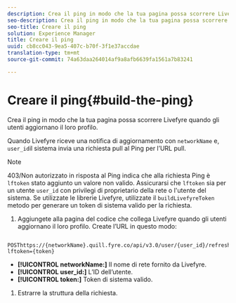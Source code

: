 ```yaml
---
description: Crea il ping in modo che la tua pagina possa scorrere Livefyre quando gli utenti aggiornano il loro profilo.
seo-description: Crea il ping in modo che la tua pagina possa scorrere Livefyre quando gli utenti aggiornano il loro profilo.
seo-title: Creare il ping
solution: Experience Manager
title: Creare il ping
uuid: cb8cc043-9ea5-407c-b70f-3f1e37accdae
translation-type: tm+mt
source-git-commit: 74a63daa264014af9a8afb6639fa1561a7b83241

---
```



# Creare il ping{#build-the-ping}

Crea il ping in modo che la tua pagina possa scorrere Livefyre quando gli utenti aggiornano il loro profilo.

Quando Livefyre riceve una notifica di aggiornamento con `networkName` e, `user_id`il sistema invia una richiesta pull al Ping per l’URL pull.

>[!NOTE]
>
>403/Non autorizzato in risposta al Ping indica che alla richiesta Ping è `lftoken` stato aggiunto un valore non valido. Assicurarsi che `lftoken` sia per un utente `user_id` con privilegi di proprietario della rete o l'utente del sistema. Se utilizzate le librerie Livefyre, utilizzate il `buildLivefyreToken` metodo per generare un token di sistema valido per la richiesta.

1. Aggiungete alla pagina del codice che collega Livefyre quando gli utenti aggiornano il loro profilo. Create l’URL in questo modo:

```
 POSThttps://{networkName}.quill.fyre.co/api/v3.0/user/{user_id}/refresh?lftoken={token}
```

* **[!UICONTROL networkName:]** Il nome di rete fornito da Livefyre.
* **[!UICONTROL user_id:]** L’ID dell’utente.
* **[!UICONTROL token:]** Token di sistema valido.

1. Estrarre la struttura della richiesta.
